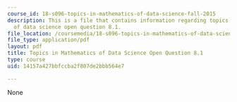```yaml
---
course_id: 18-s096-topics-in-mathematics-of-data-science-fall-2015
description: This is a file that contains information regarding topics in mathematics
  of data science open question 8.1.
file_location: /coursemedia/18-s096-topics-in-mathematics-of-data-science-fall-2015/14157a427bbfccba2f807de2bbb564e7_MIT18_S096F15_Open8.1.pdf
file_type: application/pdf
layout: pdf
title: Topics in Mathematics of Data Science Open Question 8.1
type: course
uid: 14157a427bbfccba2f807de2bbb564e7

---
```

None
